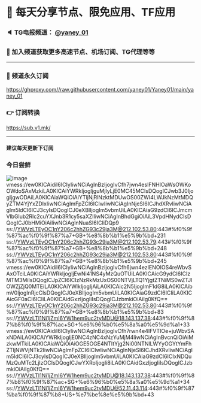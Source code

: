 # 🚀 每天分享节点、限免应用、TF应用
### 🔈 TG电报频道： [@yaney_01](https://t.me/yaney_01) 
### 🔔 加入频道获取更多高速节点、机场订阅、TG代理等等  
***
### 🔗  频道永久订阅
   https://ghproxy.com//raw.githubusercontent.com/yaney01/Yaney01/main/yaney_01
### 👉  订阅转换
   https://sub.v1.mk/
***
#### 建议每天更新下订阅
### 今日尝鲜
![image](https://user-images.githubusercontent.com/53202722/224457912-63d512bc-93fb-45fa-bfa5-be63ed549a57.png)
vmess://ew0KICAidiI6ICIyIiwNCiAgInBzIjogIvCfh7jwn4esIFNHIOaWsOWKoOWdoSAxMzkiLA0KICAiYWRkIjogIjguMjIyLjE0MC45MCIsDQogICJwb3J0IjogIjgwODAiLA0KICAiaWQiOiAiYTljNjRlNzktMDUwOS00ZWI4LWJkNzMtMDQyZTM4YjYxZDIxIiwNCiAgImFpZCI6ICIwIiwNCiAgInNjeSI6ICJhdXRvIiwNCiAgIm5ldCI6ICJ3cyIsDQogICJ0eXBlIjogIm5vbmUiLA0KICAiaG9zdCI6ICJmcmVlbGlub2Rlc2cuYXJnb3R1cy5saXZlIiwNCiAgInBhdGgiOiAiL3VpdHNydCIsDQogICJ0bHMiOiAiIiwNCiAgInNuaSI6ICIiDQp9
ss://YWVzLTEyOC1nY206c2hhZG93c29ja3M@212.102.53.80:443#%f0%9f%87%ac%f0%9f%87%a7+GB+%e8%8b%b1%e5%9b%bd+231
ss://YWVzLTEyOC1nY206c2hhZG93c29ja3M@212.102.53.79:443#%f0%9f%87%ac%f0%9f%87%a7+GB+%e8%8b%b1%e5%9b%bd+248
ss://YWVzLTEyOC1nY206c2hhZG93c29ja3M@212.102.53.80:443#%f0%9f%87%ac%f0%9f%87%a7+GB+%e8%8b%b1%e5%9b%bd+245
vmess://ew0KICAidiI6ICIyIiwNCiAgInBzIjogIvCfh6jwn4ezIENOIOS4reWbvSAxOTciLA0KICAiYWRkIjogIjEwNi41NS4yMzQuOTUiLA0KICAicG9ydCI6ICIzMTM3MiIsDQogICJpZCI6ICIzNzRkMzUxOS00NTVjLTQ1YjgtZTNiMS0wZTJlOWZjZjQ0MTEiLA0KICAiYWlkIjogIjAiLA0KICAic2N5IjogImF1dG8iLA0KICAibmV0IjogInRjcCIsDQogICJ0eXBlIjogIm5vbmUiLA0KICAiaG9zdCI6ICIiLA0KICAicGF0aCI6ICIiLA0KICAidGxzIjogIiIsDQogICJzbmkiOiAiIg0KfQ==
ss://YWVzLTEyOC1nY206c2hhZG93c29ja3M@212.102.53.80:443#%f0%9f%87%ac%f0%9f%87%a7+GB+%e8%8b%b1%e5%9b%bd+83
ss://YWVzLTI1Ni1jZmI6YW1hem9uc2tyMDU@18.143.137.38:443#%f0%9f%87%b8%f0%9f%87%ac+SG+%e6%96%b0%e5%8a%a0%e5%9d%a1+33
vmess://ew0KICAidiI6ICIyIiwNCiAgInBzIjogIvCfh7rwn4e4IFVTIOe+juWbvSAxNDAiLA0KICAiYWRkIjogIjE0NC4zNC4xNzYuMjM4IiwNCiAgInBvcnQiOiAiMzkwMTkiLA0KICAiaWQiOiAiOGE5OGE4NTItYjg2Ni00NTNlLWYyOGYtYmFhZTljNWVjNTk2IiwNCiAgImFpZCI6ICIwIiwNCiAgInNjeSI6ICJhdXRvIiwNCiAgIm5ldCI6ICJ3cyIsDQogICJ0eXBlIjogIm5vbmUiLA0KICAiaG9zdCI6ICIxNDQuMzQuMTc2LjIzOCIsDQogICJwYXRoIjogIi8iLA0KICAidGxzIjogIiIsDQogICJzbmkiOiAiIg0KfQ==
ss://YWVzLTI1Ni1jZmI6YW1hem9uc2tyMDU@18.143.137.38:443#%f0%9f%87%b8%f0%9f%87%ac+SG+%e6%96%b0%e5%8a%a0%e5%9d%a1+34
ss://YWVzLTI1Ni1jZmI6YW1hem9uc2tyMDU@52.11.43.114:443#%f0%9f%87%ba%f0%9f%87%b8+US+%e7%be%8e%e5%9b%bd+43
